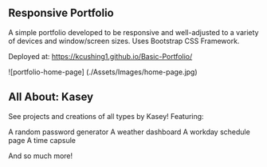 ## Responsive Portfolio

A simple portfolio developed to be responsive and well-adjusted to a variety of devices and window/screen sizes. Uses Bootstrap CSS Framework.

Deployed at: https://kcushing1.github.io/Basic-Portfolio/

![portfolio-home-page] (./Assets/Images/home-page.jpg)

## All About: Kasey

See projects and creations of all types by Kasey! Featuring:

A random password generator
A weather dashboard
A workday schedule page
A time capsule

And so much more!
